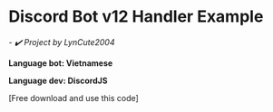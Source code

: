 # Discord Bot v12 Handler Example

*- ✔️ Project by LynCute2004*

**Language bot: Vietnamese**

**Language dev: DiscordJS**

[Free download and use this code]



